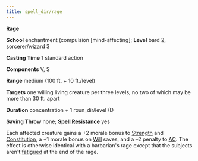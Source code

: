 ```yaml
---
title: spell_dir/rage
---
```

 **Rage**

**School** enchantment (compulsion [mind-affecting]; **Level** bard 2, sorcerer/wizard 3

**Casting Time** 1 standard action

**Components** V, S

**Range** medium (100 ft. + 10 ft./level)

**Targets** one willing living creature per three levels, no two of which may be more than 30 ft. apart

**Duration** concentration + 1 roun_dir/level (D

**Saving Throw** none; **[Spell Resistance](../glossary#_spell-resistance)** yes

Each affected creature gains a +2 morale bonus to [Strength](../gettingStarted#_strength) and [Constitution](../gettingStarted#_constitution), a +1 morale bonus on [Will](../combat#_will) saves, and a –2 penalty to [AC](../combat#_armor-class). The effect is otherwise identical with a barbarian's rage except that the subjects aren't [fatigued](../glossary#_fatigued) at the end of the rage.


